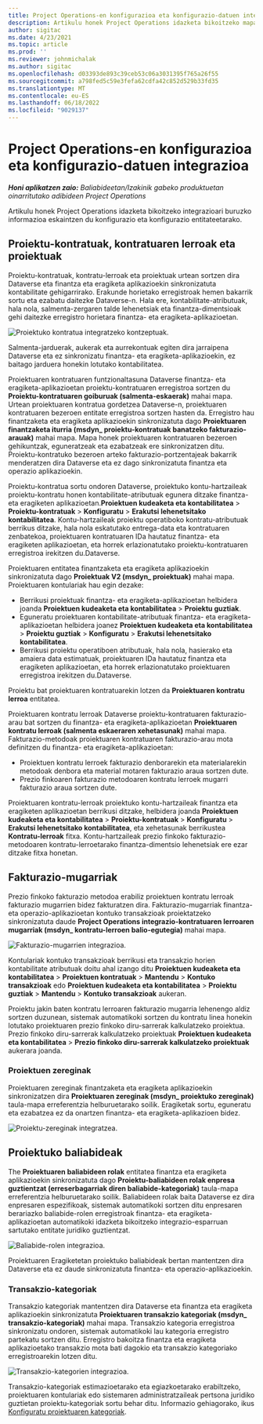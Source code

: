 ```yaml
---
title: Project Operations-en konfigurazioa eta konfigurazio-datuen integrazioa
description: Artikulu honek Project Operations idazketa bikoitzeko mapak konfiguratzeari eta konfiguratzeari buruzko informazioa eskaintzen du.
author: sigitac
ms.date: 4/23/2021
ms.topic: article
ms.prod: ''
ms.reviewer: johnmichalak
ms.author: sigitac
ms.openlocfilehash: d03393de893c39ceb53c06a3031395f765a26f55
ms.sourcegitcommit: a798fed5c59e3fefa62cdfa42c852d529b33fd35
ms.translationtype: MT
ms.contentlocale: eu-ES
ms.lasthandoff: 06/18/2022
ms.locfileid: "9029137"
---
```

# <a name="project-operations-setup-and-configuration-data-integration"></a>Project Operations-en konfigurazioa eta konfigurazio-datuen integrazioa

_**Honi aplikatzen zaio:** Baliabideetan/Izakinik gabeko produktuetan oinarritutako adibideen Project Operations_

Artikulu honek Project Operations idazketa bikoitzeko integrazioari buruzko informazioa eskaintzen du konfigurazio eta konfigurazio entitateetarako.

## <a name="project-contracts-contract-lines-and-projects"></a>Proiektu-kontratuak, kontratuaren lerroak eta proiektuak

Proiektu-kontratuak, kontratu-lerroak eta proiektuak urtean sortzen dira Dataverse eta finantza eta eragiketa aplikazioekin sinkronizatuta kontabilitate gehigarrirako. Erakunde horietako erregistroak hemen bakarrik sortu eta ezabatu daitezke Dataverse-n. Hala ere, kontabilitate-atributuak, hala nola, salmenta-zergaren talde lehenetsiak eta finantza-dimentsioak gehi daitezke erregistro horietara finantza- eta eragiketa-aplikazioetan.

  ![Proiektuko kontratua integratzeko kontzeptuak.](./media/1ProjectContract.jpg)

Salmenta-jarduerak, aukerak eta aurrekontuak egiten dira jarraipena Dataverse eta ez sinkronizatu finantza- eta eragiketa-aplikazioekin, ez baitago jarduera honekin lotutako kontabilitatea.

Proiektuaren kontratuaren funtzionaltasuna Dataverse finantza- eta eragiketa-aplikazioetan proiektu-kontratuaren erregistroa sortzen du **Proiektu-kontratuaren goiburuak (salmenta-eskaerak)** mahai mapa. Urtean proiektuaren kontratua gordetzea Dataverse-n, proiektuaren kontratuaren bezeroen entitate erregistroa sortzen hasten da. Erregistro hau finantzaketa eta eragiketa aplikazioekin sinkronizatuta dago **Proiektuaren finantzaketa iturria (msdyn\_ proiektu-kontratuak banatzeko fakturazio-arauak)** mahai mapa. Mapa honek proiektuaren kontratuaren bezeroen gehikuntzak, eguneratzeak eta ezabatzeak ere sinkronizatzen ditu. Proiektu-kontratuko bezeroen arteko fakturazio-portzentajeak bakarrik menderatzen dira Dataverse eta ez dago sinkronizatuta finantza eta operazio aplikazioekin.

Proiektu-kontratua sortu ondoren Dataverse, proiektuko kontu-hartzaileak proiektu-kontratu honen kontabilitate-atributuak egunera ditzake finantza- eta eragiketen aplikazioetan.**Proiektuen kudeaketa eta kontabilitatea** > **Proiektu-kontratuak** > **Konfiguratu** > **Erakutsi lehenetsitako kontabilitatea**. Kontu-hartzaileak proiektu operatiboko kontratu-atributuak berrikus ditzake, hala nola eskatutako entrega-data eta kontratuaren zenbatekoa, proiektuaren kontratuaren IDa hautatuz finantza- eta eragiketen aplikazioetan, eta horrek erlazionatutako proiektu-kontratuaren erregistroa irekitzen du.Dataverse.

Proiektuaren entitatea finantzaketa eta eragiketa aplikazioekin sinkronizatuta dago **Proiektuak V2 (msdyn\_ proiektuak)** mahai mapa. Proiektuaren kontulariak hau egin dezake:

  - Berrikusi proiektuak finantza- eta eragiketa-aplikazioetan helbidera joanda **Proiektuen kudeaketa eta kontabilitatea** > **Proiektu guztiak**. 
  - Eguneratu proiektuaren kontabilitate-atributuak finantza- eta eragiketa-aplikazioetan helbidera joanez **Proiektuen kudeaketa eta kontabilitatea** > **Proiektu guztiak** > **Konfiguratu** > **Erakutsi lehenetsitako kontabilitatea**.  
  - Berrikusi proiektu operatiboen atributuak, hala nola, hasierako eta amaiera data estimatuak, proiektuaren IDa hautatuz finantza eta eragiketen aplikazioetan, eta horrek erlazionatutako proiektuaren erregistroa irekitzen du.Dataverse.

Proiektu bat proiektuaren kontratuarekin lotzen da **Proiektuaren kontratu lerroa** entitatea.

Proiektuaren kontratu lerroak Dataverse proiektu-kontratuaren fakturazio-arau bat sortzen du finantza- eta eragiketa-aplikazioetan **Proiektuaren kontratu lerroak (salmenta eskaeraren xehetasunak)** mahai mapa. Fakturazio-metodoak proiektuaren kontratuaren fakturazio-arau mota definitzen du finantza- eta eragiketa-aplikazioetan:

  - Proiektuen kontratu lerroek fakturazio denborarekin eta materialarekin metodoak denbora eta material motaren fakturazio araua sortzen dute.
  - Prezio finkoaren fakturazio metodoaren kontratu lerroek mugarri fakturazio araua sortzen dute.

Proiektuaren kontratu-lerroak proiektuko kontu-hartzaileak finantza eta eragiketen aplikazioetan berrikusi ditzake, helbidera joanda **Proiektuen kudeaketa eta kontabilitatea** > **Proiektu-kontratuak** > **Konfiguratu** > **Erakutsi lehenetsitako kontabilitatea**, eta xehetasunak berrikustea **Kontratu-lerroak** fitxa. Kontu-hartzaileak prezio finkoko fakturazio-metodoaren kontratu-lerroetarako finantza-dimentsio lehenetsiak ere ezar ditzake fitxa honetan.

## <a name="billing-milestones"></a>Fakturazio-mugarriak

Prezio finkoko fakturazio metodoa erabiliz proiektuen kontratu lerroak fakturazio mugarrien bidez fakturatzen dira. Fakturazio-mugarriak finantza- eta operazio-aplikazioetan kontuko transakzioak proiektatzeko sinkronizatuta daude **Project Operations integrazio-kontratuaren lerroaren mugarriak (msdyn\_ kontratu-lerroen balio-egutegia)** mahai mapa.

  ![Fakturazio-mugarrien integrazioa.](./media/2Milestones.jpg)

Kontulariak kontuko transakzioak berrikusi eta transakzio horien kontabilitate atributuak doitu ahal izango ditu **Proiektuen kudeaketa eta kontabilitatea** > **Proiektuen kontratuak** > **Mantendu** > **Kontuko transakzioak** edo **Proiektuen kudeaketa eta kontabilitatea** > **Proiektu guztiak** > **Mantendu** > **Kontuko transakzioak** aukeran.

Proiektu jakin baten kontratu lerroaren fakturazio mugarria lehenengo aldiz sortzen duzunean, sistemak automatikoki sortzen du kontratu linea honekin lotutako proiektuaren prezio finkoko diru-sarrerak kalkulatzeko proiektua. Prezio finkoko diru-sarrerak kalkulatzeko proiektuak **Proiektuen kudeaketa eta kontabilitatea** > **Prezio finkoko diru-sarrerak kalkulatzeko proiektuak** aukerara joanda.

### <a name="project-tasks"></a>Proiektuen zereginak

Proiektuaren zereginak finantzaketa eta eragiketa aplikazioekin sinkronizatzen dira **Proiektuaren zereginak (msdyn\_ proiektuko zereginak)** taula-mapa erreferentzia helburuetarako soilik. Eragiketak sortu, eguneratu eta ezabatzea ez da onartzen finantza- eta eragiketa-aplikazioen bidez.

  ![Proiektu-zereginak integratzea.](./media/3Tasks.jpg)

## <a name="project-resources"></a>Proiektuko baliabideak

The **Proiektuaren baliabideen rolak** entitatea finantza eta eragiketa aplikazioekin sinkronizatuta dago **Proiektu-baliabideen rolak enpresa guztientzat (erreserbagarriak diren baliabide-kategoriak)** taula-mapa erreferentzia helburuetarako soilik. Baliabideen rolak baita Dataverse ez dira enpresaren espezifikoak, sistemak automatikoki sortzen ditu enpresaren berariazko baliabide-rolen erregistroak finantza- eta eragiketa-aplikazioetan automatikoki idazketa bikoitzeko integrazio-esparruan sartutako entitate juridiko guztientzat.

![Baliabide-rolen integrazioa.](./media/5Resources.jpg)

Proiektuaren Eragiketetan proiektuko baliabideak bertan mantentzen dira Dataverse eta ez daude sinkronizatuta finantza- eta operazio-aplikazioekin.

### <a name="transaction-categories"></a>Transakzio-kategoriak

Transakzio kategoriak mantentzen dira Dataverse eta finantza eta eragiketa aplikazioekin sinkronizatuta **Proiektuaren transakzio kategoriak (msdyn\_ transakzio-kategoriak)** mahai mapa. Transakzio kategoria erregistroa sinkronizatu ondoren, sistemak automatikoki lau kategoria erregistro partekatu sortzen ditu. Erregistro bakoitza finantza eta eragiketa aplikazioetako transakzio mota bati dagokio eta transakzio kategoriako erregistroarekin lotzen ditu.

![Transakzio-kategorien integrazioa.](./media/4TransactionCategories.jpg)

Transakzio-kategoriak estimazioetarako eta egiazkoetarako erabiltzeko, proiektuaren kontulariak edo sistemaren administratzaileak pertsona juridiko guztietan proiektu-kategoriak sortu behar ditu. Informazio gehiagorako, ikus [Konfiguratu proiektuaren kategoriak](../project-accounting/configure-project-categories.md).
